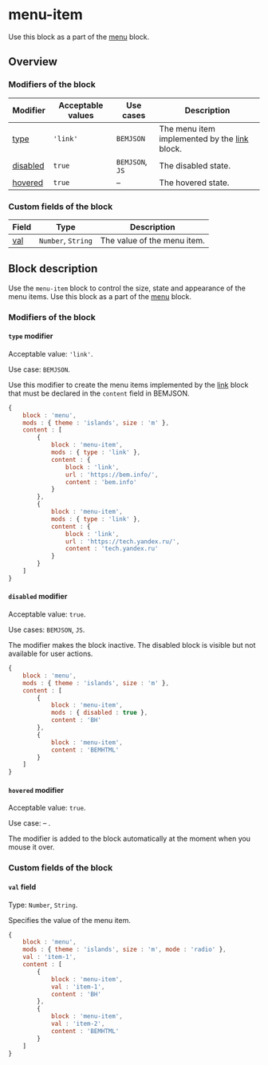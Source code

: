 # menu-item

Use this block as a part of the [menu](../menu/menu.en.md) block.

## Overview

### Modifiers of the block

| Modifier | Acceptable values | Use cases | Description |
| ----------- | ------------------- | -------------------- | -------- |
| <a href="#type">type</a> | <code>'link'</code> | <code>BEMJSON</code> | The menu item implemented by the <a href="../link/link.en.md">link</a> block. |
| <a href="#disabled">disabled</a> | <code>true</code> | <code>BEMJSON</code>, <code>JS</code> | The disabled state. |
| <a href="#hovered">hovered</a> | <code>true</code> | – | The hovered state. |

### Custom fields of the block

| Field | Type | Description |
| ---- | --- | -------- |
| <a href="#val">val</a> | <code>Number</code>, <code>String</code> | The value of the menu item. |

## Block description

Use the `menu-item` block to control the size, state and appearance of the menu items. Use this block as a part of the [menu](../menu/menu.en.md) block.

### Modifiers of the block

<a name="type"></a>

#### `type` modifier

Acceptable value: `'link'`.

Use case: `BEMJSON`.

Use this modifier to create the menu items implemented by the [link](../link/link.en.md) block that must be declared in the `content` field in BEMJSON.

```js
{
    block : 'menu',
    mods : { theme : 'islands', size : 'm' },
    content : [
        {
            block : 'menu-item',
            mods : { type : 'link' },
            content : {
                block : 'link',
                url : 'https://bem.info/',
                content : 'bem.info'
            }
        },
        {
            block : 'menu-item',
            mods : { type : 'link' },
            content : {
                block : 'link',
                url : 'https://tech.yandex.ru/',
                content : 'tech.yandex.ru'
            }
        }
    ]
}
```

<a name="disabled"></a>

#### `disabled` modifier

Acceptable value: `true`.

Use cases: `BEMJSON`, `JS`.

The modifier makes the block inactive. The disabled block is visible but not available for user actions.

```js
{
    block : 'menu',
    mods : { theme : 'islands', size : 'm' },
    content : [
        {
            block : 'menu-item',
            mods : { disabled : true },
            content : 'BH'
        },
        {
            block : 'menu-item',
            content : 'BEMHTML'
        }
    ]
}
```

<a name="hovered"></a>

#### `hovered` modifier

Acceptable value: `true`.

Use case: – .

The modifier is added to the block automatically at the moment when you mouse it over.

### Custom fields of the block

<a name="val"></a>

#### `val` field

Type: `Number`, `String`.

Specifies the value of the menu item.

```js
{
    block : 'menu',
    mods : { theme : 'islands', size : 'm', mode : 'radio' },
    val : 'item-1',
    content : [
        {
            block : 'menu-item',
            val : 'item-1',
            content : 'BH'
        },
        {
            block : 'menu-item',
            val : 'item-2',
            content : 'BEMHTML'
        }
    ]
}
```
